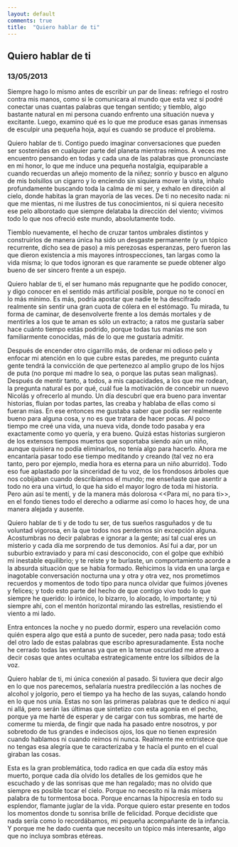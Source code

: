 ```yaml
---
layout: default
comments: true
title:  "Quiero hablar de ti"
---
```



## Quiero hablar de ti
### 13/05/2013 

Siempre hago lo mismo antes de escribir un par de lineas: refriego el rostro contra mis manos, como si le comunicara al mundo que esta vez sí podré conectar unas cuantas palabras que tengan sentido; y tiemblo, algo bastante natural en mi persona cuando enfrento una situación nueva y excitante. Luego, examino qué es lo que me produce esas ganas inmensas de esculpir una pequeña hoja, aquí es cuando se produce el problema.

Quiero hablar de ti. Contigo puedo imaginar conversaciones que pueden ser sostenidas en cualquier parte del planeta mientras reímos. A veces me encuentro pensando en todas y cada una de las palabras que pronunciaste en mi honor, lo que me induce una pequeña nostalgia, equiparable a cuando recuerdas un añejo momento de la niñez; sonrío y busco en alguno de mis bolsillos un cigarro y lo enciendo sin siquiera mover la vista, inhalo profundamente buscando toda la calma de mi ser, y exhalo en dirección al cielo, donde habitas la gran mayoría de las veces. De ti no necesito nada: ni que me mientas, ni me ilustres de tus conocimientos, ni si quiera necesito ese pelo alborotado que siempre delataba la dirección del viento; vivimos todo lo que nos ofreció este mundo, absolutamente todo.

Tiemblo nuevamente, el hecho de cruzar tantos umbrales distintos y construirlos de manera única ha sido un desgaste permanente (y un tópico recurrente, dicho sea de paso) a mis perezosas esperanzas, pero fueron las que dieron existencia a mis mayores introspecciones, tan largas como la vida misma; lo que todos ignoran es que raramente se puede obtener algo bueno de ser sincero frente a un espejo.

Quiero hablar de ti, el ser humano más repugnante que he podido conocer, y digo conocer en el sentido más artificial posible, porque no te conocí en lo más mínimo. Es más, podría apostar que nadie te ha descifrado realmente sin sentir una gran cuota de cólera en el estómago. Tu mirada, tu forma de caminar, de desenvolverte frente a los demás mortales y de mentirles a los que te aman es sólo un extracto; a ratos me gustaría saber hace cuánto tiempo estás podrido, porque todas tus manías me son familiarmente conocidas, más de lo que me gustaría admitir.

Después de encender otro cigarrillo más, de ordenar mi odioso pelo y enfocar mi atención en lo que cubre estas paredes, me pregunto cuánta gente tendrá la convicción de que pertenezco al amplio grupo de los hijos de puta (no porque mi madre lo sea, o porque las putas sean malignas). Después de mentir tanto, a todos, a mis capacidades, a los que me rodean, la pregunta natural es por qué, cuál fue la motivación de concebir un nuevo Nicolás y ofrecerlo al mundo. Un día descubrí que era bueno para inventar historias, fluían por todas partes, las creaba y hablaba de ellas como si fueran mías. En ese entonces me gustaba saber que podía ser realmente bueno para alguna cosa, y no es que tratara de hacer pocas. Al poco tiempo me creé una vida, una nueva vida, donde todo pasaba y era exactamente como yo quería, y era bueno. Quizá estas historias surgieron de los extensos tiempos muertos que soportaba siendo aún un niño, aunque quisiera no podía eliminarlos, no tenía algo para hacerlo. Ahora me encantaría pasar todo ese tiempo meditando y creando (tal vez no era tanto, pero por ejemplo, media hora es eterna para un niño aburrido). Todo eso fue aplastado por la sinceridad de tu voz, de los frondosos árboles que nos cobijaban cuando describíamos el mundo; me enseñaste que asentir a todo no era una virtud, lo que ha sido el mayor logro de toda mi historia. Pero aún así te mentí, y de la manera más dolorosa <<Para mí, no para ti>>, en el fondo tienes todo el derecho a odiarme así como lo haces hoy, de una manera alejada y ausente.

Quiero hablar de ti y de todo tu ser, de tus sueños rasguñados y de tu voluntad vigorosa, en la que todos nos perdemos sin excepción alguna. Acostumbras no decir palabras e ignorar a la gente; así tal cual eres un misterio y cada día me sorprendo de tus demonios. Así fui a dar, por un suburbio extraviado y para mí casi desconocido, con el golpe que exhibió mi inestable equilibrio; y te reíste y te burlaste, un comportamiento acorde a la absurda situación que se había formado. Rehicimos la vida en una larga e inagotable conversación nocturna una y otra y otra vez, nos prometimos recuerdos y momentos de todo tipo para nunca olvidar que fuimos jóvenes y felices; y todo esto parte del hecho de que contigo vivo todo lo que siempre he querido: lo irónico, lo bizarro, lo alocado, lo importante; y tú siempre ahí, con  el mentón horizontal mirando las estrellas, resistiendo el viento a mi lado.

Entra entonces la noche y no puedo dormir, espero una revelación como quién espera algo que está a punto de suceder, pero nada pasa; todo está del otro lado de estas palabras que escribo apresuradamente. Esta noche he cerrado todas las ventanas ya que en la tenue oscuridad me atrevo a decir cosas que antes ocultaba estrategicamente entre los silbidos de la voz.

Quiero hablar de ti, mi única conexión al pasado. Si tuviera que decir algo en lo que nos parecemos, señalaría nuestra predilección a las noches de alcohol y jolgorio, pero el tiempo ya ha hecho de las suyas, calando hondo en lo que nos unía. Estas no son las primeras palabras que te dedico ni aquí ni allá, pero serán las últimas que sintetizo con esta agonía en el pecho, porque ya me harté de esperar y de cargar con tus sombras, me harté de comerme tu mierda, de fingir que nada ha pasado entre nosotros, y por sobretodo de tus grandes e indecisos ojos, los que no tienen expresión cuando hablamos ni cuando reímos ni nunca. Realmente me entristece que no tengas esa alegría que te caracterizaba y te hacía el punto en el cual giraban las cosas.

Esta es la gran problemática, todo radica en que cada día estoy más muerto, porque cada día olvido los detalles de los gemidos que he escuchado y de las sonrisas que me han regalado; mas no olvido que siempre es posible tocar el cielo.
Porque no necesito ni la más mísera palabra de tu tormentosa boca.
Porque encarnas la hipocresía en todo su esplendor, flamante juglar de la vida.
Porque quiero estar presente en todos los momentos donde tu sonrisa brille de felicidad.
Porque decidiste que nada sería como lo recordábamos, mi pequeña acompañante de la infancia.
Y porque me he dado cuenta que necesito un tópico más interesante, algo que no incluya sombras etéreas.